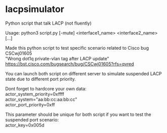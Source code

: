 # lacpsimulator	
Python script that talk LACP (not fluently)	

Usage: python3 script.py [-mute] <interface1_name> <interface2_name> [...]

Made this python script to test specific scenario related to Cisco bug CSCwj01605  				
"Wrong dot1q private-vlan tag after LACP update"  		
https://bst.cisco.com/bugsearch/bug/CSCwj01605?rfs=qvred  

You can launch both script on different server to simulate suspended LACP state due to different port priority.

Dont forget to hardcore your own data:  
actor_system_priority=0xffff  
actor_system="aa:bb:cc:aa:bb:cc"  
actor_port_priority=0xff  


This parameter should be unique for both script if you want to test the suspended port scenario:  
actor_key=0x005d

